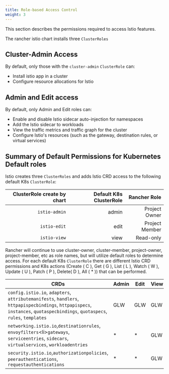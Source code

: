 ```yaml
---
title: Role-based Access Control
weight: 3
---
```


This section describes the permissions required to access Istio features.

The rancher istio chart installs three `ClusterRoles` 

## Cluster-Admin Access

By default, only those with the `cluster-admin` `ClusterRole` can:

- Install istio app in a cluster
- Configure resource allocations for Istio


## Admin and Edit access

By default, only Admin and Edit roles can:

- Enable and disable Istio sidecar auto-injection for namespaces
- Add the Istio sidecar to workloads
- View the traffic metrics and traffic graph for the cluster
- Configure Istio's resources (such as the gateway, destination rules, or virtual services)

## Summary of Default Permissions for Kubernetes Default roles

Istio creates three `ClusterRoles` and adds Istio CRD access to the following default K8s `ClusterRole`:

ClusterRole create by chart | Default K8s ClusterRole  | Rancher Role |
 ------------------------------:| ---------------------------:|---------:|
 `istio-admin` | admin| Project Owner | 
 `istio-edit`| edit | Project Member | 
 `istio-view` | view | Read-only | 

Rancher will continue to use cluster-owner, cluster-member, project-owner, project-member, etc as role names, but will utilize default roles to determine access. For each default K8s `ClusterRole` there are different Istio CRD permissions and K8s actions (Create ( C ), Get ( G ), List ( L ), Watch ( W ), Update ( U ), Patch ( P ), Delete( D ), All ( * )) that can be performed. 


|CRDs                        | Admin | Edit | View  
|----------------------------| ------| -----| -----
| `config.istio.io`, `adapters`, `attributemanifests`, `handlers`, `httpapispecbindings`, `httpapispecs`, `instances`, `quotaspecbindings`, `quotaspecs`, `rules`, `templates`| GLW | GLW | GLW
|`networking.istio.io`,`destinationrules`, `envoyfilters`\<li\>`gateways`, `serviceentries`, `sidecars`, `virtualservices`, `workloadentries`| * | * | GLW 
|`security.istio.io`,`authorizationpolicies`, `peerauthentications`, `requestauthentications`| * | * | GLW 